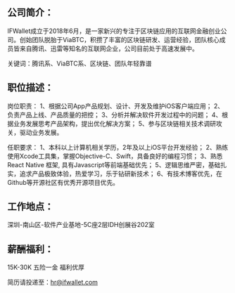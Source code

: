 ## 公司简介：
IFWallet成立于2018年6月，是一家新兴的专注于区块链应用的互联网金融创业公司。创始团队脱胎于ViaBTC，积攒了丰富的区块链研发、运营经验，团队核心成员皆来自腾讯、迅雷等知名的互联网企业，公司目前处于高速发展中。

关键词：腾讯系、ViaBTC系、区块链、团队年轻靠谱
## 职位描述：
岗位职责：
1、根据公司App产品规划、设计、开发及维护iOS客户端应用；
2、负责产品上线、产品质量的把控；
3、分析并解决软件开发过程中的问题；
4、根据业务发展思考产品架构，提出优化解决方案；
5、参与区块链相关技术调研攻关，驱动业务发展。

任职要求：
1、本科以上计算机相关学历，2年及以上iOS平台开发经验；
2、熟练使用Xcode工具集，掌握Objective-C、Swift，具备良好的编程习惯；
3、熟悉React Native 框架, 具有Javascript等前端基础优先；
5、逻辑思维严密，基础扎实，追求产品极致体验，热爱学习，乐于钻研新技术；
6、有技术博客优先，在Github等开源社区有优秀开源项目优先。

## 工作地点：
深圳-南山区-软件产业基地-5C座2层IDH创展谷202室

## 薪酬福利：
15K-30K
五险一金
福利优厚

简历请投递至：hr@ifwallet.com
